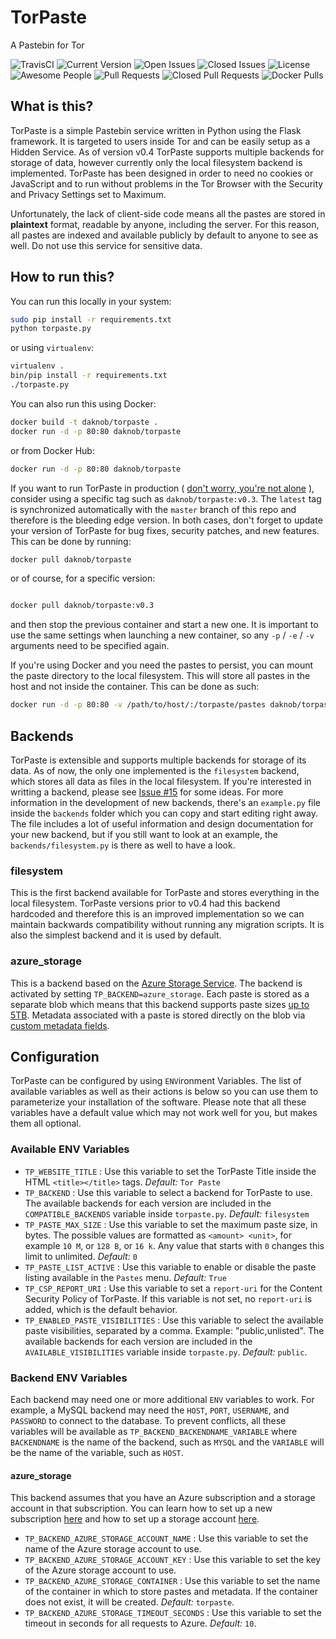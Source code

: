 # TorPaste
A Pastebin for Tor

![TravisCI](https://api.travis-ci.org/DaKnOb/TorPaste.svg?branch=master)
![Current Version](https://img.shields.io/github/tag/daknob/torpaste.svg)
![Open Issues](https://img.shields.io/github/issues-raw/daknob/torpaste.svg)
![Closed Issues](https://img.shields.io/github/issues-closed-raw/daknob/torpaste.svg)
![License](https://img.shields.io/github/license/daknob/torpaste.svg)
![Awesome People](https://img.shields.io/github/contributors/daknob/torpaste.svg)
![Pull Requests](https://img.shields.io/github/issues-pr-raw/daknob/torpaste.svg)
![Closed Pull Requests](https://img.shields.io/github/issues-pr-closed-raw/daknob/torpaste.svg)
![Docker Pulls](https://img.shields.io/docker/pulls/daknob/torpaste.svg)

## What is this?

TorPaste is a simple Pastebin service written in Python using the Flask framework.
It is targeted to users inside Tor and can be easily setup as a Hidden Service.
As of version v0.4 TorPaste supports multiple backends for storage of data, however
currently only the local filesystem backend is implemented. TorPaste has been designed
in order to need no cookies or JavaScript and to run without problems in the Tor Browser
with the Security and Privacy Settings set to Maximum.

Unfortunately, the lack of client-side code means all the pastes are stored in
**plaintext** format, readable by anyone, including the server. For this reason,
all pastes are indexed and available publicly by default to anyone to see as well.
Do not use this service for sensitive data.

## How to run this?

You can run this locally in your system:

```bash
sudo pip install -r requirements.txt
python torpaste.py
```

or using `virtualenv`:

```bash
virtualenv .
bin/pip install -r requirements.txt
./torpaste.py
```

You can also run this using Docker:

```bash
docker build -t daknob/torpaste .
docker run -d -p 80:80 daknob/torpaste
```

or from Docker Hub:

```bash
docker run -d -p 80:80 daknob/torpaste
```

If you want to run TorPaste in production
( [don't worry, you're not alone](https://paste.daknob.net) ), consider using
a specific tag such as `daknob/torpaste:v0.3`. The `latest` tag is synchronized
automatically with the `master` branch of this repo and therefore is the bleeding
edge version. In both cases, don't forget to update your version of TorPaste for
bug fixes, security patches, and new features. This can be done by running:

```bash
docker pull daknob/torpaste
```

or of course, for a specific version:

```bash

docker pull daknob/torpaste:v0.3
```

and then stop the previous container and start a new one. It is important to use
the same settings when launching a new container, so any `-p` / `-e` / `-v` arguments
need to be specified again.

If you're using Docker and you need the pastes to persist, you can mount the paste
directory to the local filesystem. This will store all pastes in the host and not
inside the container. This can be done as such:

```bash
docker run -d -p 80:80 -v /path/to/host/:/torpaste/pastes daknob/torpaste
```

## Backends
TorPaste is extensible and supports multiple backends for storage of its data. As
of now, the only one implemented is the `filesystem` backend, which stores all data
as files in the local filesystem. If you're interested in writting a backend, please
see [Issue #15](https://github.com/DaKnOb/TorPaste/issues/15) for some ideas. For
more information in the development of new backends, there's an `example.py` file
inside the `backends` folder which you can copy and start editing right away. The
file includes a lot of useful information and design documentation for your new
backend, but if you still want to look at an example, the `backends/filesystem.py`
is there as well to have a look.

### filesystem
This is the first backend available for TorPaste and stores everything in the local
filesystem. TorPaste versions prior to v0.4 had this backend hardcoded and therefore
this is an improved implementation so we can maintain backwards compatibility without
running any migration scripts. It is also the simplest backend and it is used by
default.

### azure_storage
This is a backend based on the [Azure Storage Service](https://azure.microsoft.com/en-us/services/storage/blobs/).
The backend is activated by setting `TP_BACKEND=azure_storage`. Each paste is
stored as a separate blob which means that this backend supports paste sizes [up to 5TB](https://docs.microsoft.com/en-us/azure/storage/common/storage-scalability-targets).
Metadata associated with a paste is stored directly on the blob via [custom metadata fields](https://docs.microsoft.com/en-us/azure/storage/blobs/storage-properties-metadata).

## Configuration
TorPaste can be configured by using `ENV`ironment Variables. The list of available
variables as well as their actions is below so you can use them to parameterize your
installation of the software. Please note that all these variables have a default
value which may not work well for you, but makes them all optional.

### Available ENV Variables

* `TP_WEBSITE_TITLE` : Use this variable to set the TorPaste Title inside the HTML
`<title></title>` tags. *Default:* `Tor Paste`
* `TP_BACKEND` : Use this variable to select a backend for TorPaste to use. The
available backends for each version are included in the `COMPATIBLE_BACKENDS` variable
inside `torpaste.py`. *Default:* `filesystem`
* `TP_PASTE_MAX_SIZE` : Use this variable to set the maximum paste size, in bytes. The
possible values are formatted as `<amount> <unit>`, for example `10 M`, or `128 B`,
or `16 k`. Any value that starts with `0` changes this limit to unlimited. *Default:*
`0`
* `TP_PASTE_LIST_ACTIVE` : Use this variable to enable or disable the paste listing
available in the `Pastes` menu. *Default:* `True`
* `TP_CSP_REPORT_URI` : Use this variable to set a `report-uri` for the Content Security
Policy of TorPaste. If this variable is not set, no `report-uri` is added, which is the
default behavior.
* `TP_ENABLED_PASTE_VISIBILITIES` : Use this variable to select the available paste
visibilities, separated by a comma. Example: "public,unlisted". The available backends
for each version are included in the `AVAILABLE_VISIBILITIES` variable inside 
`torpaste.py`. *Default:* `public`.

### Backend ENV Variables
Each backend may need one or more additional `ENV` variables to work. For example,
a MySQL backend may need the `HOST`, `PORT`, `USERNAME`, and `PASSWORD` to connect
to the database. To prevent conflicts, all these variables will be available as
`TP_BACKEND_BACKENDNAME_VARIABLE` where `BACKENDNAME` is the name of the backend,
such as `MYSQL` and the `VARIABLE` will be the name of the variable, such as `HOST`.

#### azure_storage

This backend assumes that you have an Azure subscription and a storage account
in that subscription. You can learn how to set up a new subscription [here](https://azure.microsoft.com/en-us/free/)
and how to set up a storage account [here](https://docs.microsoft.com/en-us/azure/storage/common/storage-create-storage-account).

* `TP_BACKEND_AZURE_STORAGE_ACCOUNT_NAME` : Use this variable to set the name of
  the Azure storage account to use.
* `TP_BACKEND_AZURE_STORAGE_ACCOUNT_KEY` : Use this variable to set the key of
  the Azure storage account to use.
* `TP_BACKEND_AZURE_STORAGE_CONTAINER` : Use this variable to set the name of
  the container in which to store pastes and metadata. If the container does not
  exist, it will be created. *Default:* `torpaste`.
* `TP_BACKEND_AZURE_STORAGE_TIMEOUT_SECONDS` : Use this variable to set the
  timeout in seconds for all requests to Azure. *Default:* `10`.
